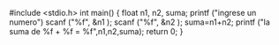 #include <stdio.h>
int main() {
    float n1, n2, suma;
    printf ("ingrese un numero")
    scanf ("%f", &n1 );
    scanf ("%f", &n2 );
    suma=n1+n2;
    printf ("la suma de %f + %f = %f",n1,n2,suma);
    return 0;
}